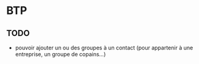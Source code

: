 # BTP


## TODO

- pouvoir ajouter un ou des groupes à un contact (pour appartenir à une entreprise, un groupe de copains...)